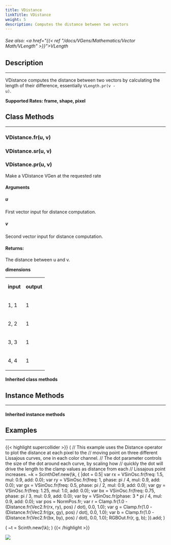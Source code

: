 ```yaml
---
title: VDistance
linkTitle: VDistance
weight: 5
description: Computes the distance between two vectors
---
```

<!-- generated file, please edit the original .schelp file(in the Scintillator repository) and then run schelpToMarkDown.scdscript to regenerate. -->
###### See also: <a href="{{< ref "/docs/VGens/Mathematics/Vector Math/VLength" >}}">VLength</a> 



## Description
---



VDistance computes the distance between two vectors by calculating the length of their difference, essentially <code>VLength.pr(v - u)</code>.



<strong>Supported Rates: frame, shape, pixel</strong>



## Class Methods
---



### VDistance.fr(u, v)



### VDistance.sr(u, v)



### VDistance.pr(u, v)



Make a VDistance VGen at the requested rate



#### Arguments

##### u



First vector input for distance computation.



##### v



Second vector input for distance computation.





#### Returns:



The distance between u and v.



<strong>dimensions</strong>


<table>
<tr><td>

<strong>input</strong>

</td><td>

<strong>output</strong>

</td></tr>
<tr><td>

1, 1

</td><td>

1

</td></tr>
<tr><td>

2, 2

</td><td>

1

</td></tr>
<tr><td>

3, 3

</td><td>

1

</td></tr>
<tr><td>

4, 4

</td><td>

1

</td></tr>

</table>


#### Inherited class methods



## Instance Methods
---



#### Inherited instance methods



## Examples
---



{{< highlight supercollider >}}
(
// This example uses the Distance operator to plot the distance at each pixel to the
// moving point on three different Lissajous curves, one in each color channel.
// The dot parameter controls the size of the dot around each curve, by scaling how
// quickly the dot will drive the length to the clamp values as distance from each
// Lissajous point increases.
~k = ScinthDef.new(\k, { |dot = 0.5|
    var rx = VSinOsc.fr(freq: 1.5, mul: 0.9, add: 0.0);
    var ry = VSinOsc.fr(freq: 1, phase: pi / 4, mul: 0.9, add: 0.0);
    var gx = VSinOsc.fr(freq: 0.5, phase: pi / 2, mul: 0.9, add: 0.0);
    var gy = VSinOsc.fr(freq: 1.25, mul: 1.0, add: 0.0);
    var bx = VSinOsc.fr(freq: 0.75, phase: pi / 3, mul: 0.9, add: 0.0);
    var by = VSinOsc.fr(phase: 3 * pi / 4, mul: 0.9, add: 0.0);
    var pos = NormPos.fr;
    var r = Clamp.fr(1.0 - (Distance.fr(Vec2.fr(rx, ry), pos) / dot), 0.0, 1.0);
    var g = Clamp.fr(1.0 - (Distance.fr(Vec2.fr(gx, gy), pos) / dot), 0.0, 1.0);
    var b = Clamp.fr(1.0 - (Distance.fr(Vec2.fr(bx, by), pos) / dot), 0.0, 1.0);
    RGBOut.fr(r, g, b);
}).add;
)

(
~t = Scinth.new(\k);
)
{{< /highlight >}}

<img src="/images/schelp/VDistance.png" />